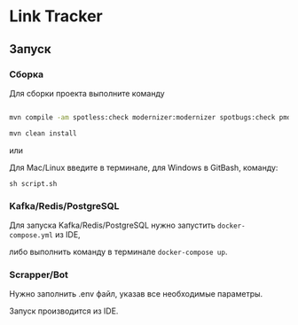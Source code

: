 # Link Tracker

## Запуск

### Сборка

Для сборки проекта выполните команду

```bash

mvn compile -am spotless:check modernizer:modernizer spotbugs:check pmd:check pmd:cpd-check

mvn clean install

```

или

Для Mac/Linux введите в терминале, для Windows в GitBash, команду:

```
sh script.sh
```

### Kafka/Redis/PostgreSQL

Для запуска Kafka/Redis/PostgreSQL нужно запустить ```docker-compose.yml``` из IDE,

либо выполнить команду в терминале ```docker-compose up```.

### Scrapper/Bot

Нужно заполнить .env файл, указав все необходимые параметры.

Запуск производится из IDE.
